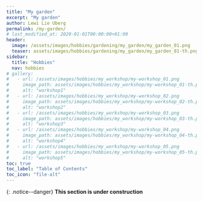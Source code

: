 ```yaml
---
title: "My garden"
excerpt: "My garden"
author: Lewi Lie Uberg
permalink: /my-garden/
# last_modified_at: 2020-01-01T00:00:00+01:00
header:
  image: /assets/images/hobbies/gardening/my_garden/my_garden_01.png
  teaser: assets/images/hobbies/gardening/my_garden/my_garden_01-th.png
sidebar:
  title: "Hobbies"
  nav: hobbies
# gallery:
#   - url: /assets/images/hobbies/my_workshop/my-workshop_01.png
#     image_path: assets/images/hobbies/my_workshop/my-workshop_01-th.png
#     alt: "workshop1"
#   - url: /assets/images/hobbies/my_workshop/my-workshop_02.png
#     image_path: assets/images/hobbies/my_workshop/my-workshop_02-th.png
#     alt: "workshop2"
#   - url: /assets/images/hobbies/my_workshop/my-workshop_03.png
#     image_path: assets/images/hobbies/my_workshop/my-workshop_03-th.png
#     alt: "workshop3"
#   - url: /assets/images/hobbies/my_workshop/my-workshop_04.png
#     image_path: assets/images/hobbies/my_workshop/my-workshop_04-th.png
#     alt: "workshop4"
#   - url: /assets/images/hobbies/my_workshop/my-workshop_05.png
#     image_path: assets/images/hobbies/my_workshop/my-workshop_05-th.png
#     alt: "workshop5"
toc: true
toc_label: "Table of Contents"
toc_icon: "file-alt"
---
```


<!-- {% include gallery caption="Gallery of of my workshop." %} -->

{: .notice--danger}
**This section is under construction**
